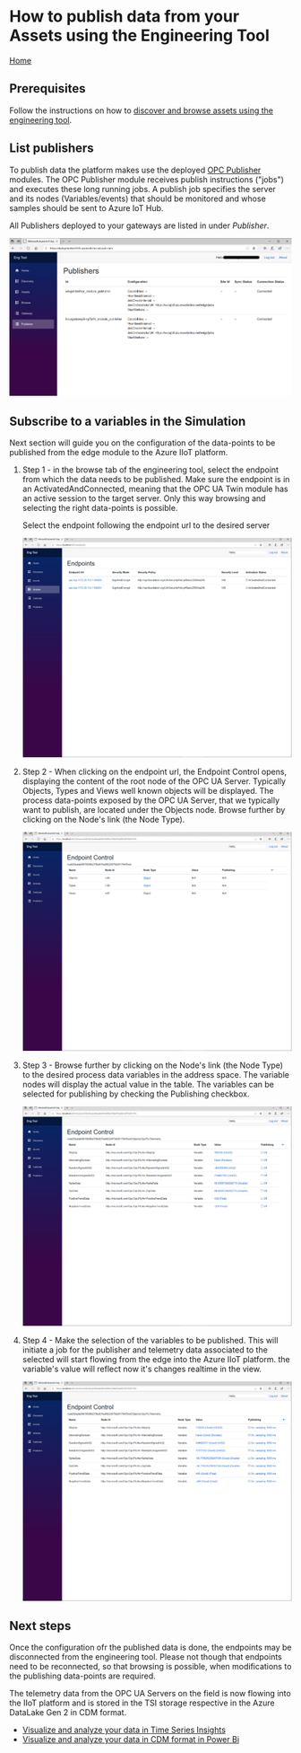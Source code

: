 # How to publish data from your Assets using the Engineering Tool

[Home](readme.md)

## Prerequisites

Follow the instructions on how to [discover and browse assets using the engineering tool](tut-discover-assets.md).

## List publishers

To publish data the platform makes use the deployed [OPC Publisher](../modules/publisher.md) modules.  The OPC Publisher module receives publish instructions ("jobs") and executes these long running jobs.   A publish job specifies the server and its nodes (Variables/events) that should be monitored and whose samples should be sent to Azure IoT Hub.

All Publishers deployed to your gateways are listed in under *Publisher*.

![Publisher](../media/eng-tool-publisher.PNG)

## Subscribe to a variables in the Simulation

Next section will guide you on the configuration of the data-points to be published from the edge module to the Azure IIoT platform.

1. Step 1 - in the browse tab of the engineering tool, select the endpoint from which the data needs to be published. Make sure the endpoint is in an ActivatedAndConnected, meaning that the OPC UA Twin module has an active session to the target server. Only this way browsing and selecting the right data-points is possible. 

    Select the endpoint following the endpoint url to the desired server

    ![Step 1](../media/tut-publish-data-step1.png)

2. Step 2 - When clicking on the endpoint url, the Endpoint Control opens, displaying the content of the root node of the OPC UA Server. Typically Objects, Types and Views well known objects will be displayed. The process data-points exposed by the OPC UA Server, that we typically want to publish, are located under the Objects node. Browse further by clicking on the Node's link (the Node Type).

   ![Step 2](../media/tut-publish-data-step2.png)

3. Step 3 - Browse further by clicking on the Node's link (the Node Type) to the desired process data variables in the address space. The variable nodes will display the actual value in the table. The variables can be selected for publishing by checking the Publishing checkbox. 

   ![Step 3](../media/tut-publish-data-step3.png)

4. Step 4 - Make the selection of the variables to be published. This will initiate a job for the publisher and telemetry data associated to the selected will start flowing from the edge into the Azure IIoT platform. the variable's value will reflect now it's changes realtime in the view. 

    ![Step 4](../media/tut-publish-data-step4.png)

## Next steps

Once the configuration ofr the published data is done, the endpoints may be disconnected from the engineering tool. Please not though that endpoints need to be reconnected, so that browsing is possible, when modifications to the publishing data-points are required. 

The telemetry data from the OPC UA Servers on the field is now flowing into the IIoT platform and is stored in the TSI storage respective in the Azure DataLake Gen 2 in CDM format.

- [Visualize and analyze your data in Time Series Insights](tut-timeseries-insights.md)
- [Visualize and analyze your data in CDM format in Power Bi](tut-power-bi-cdm.md)
